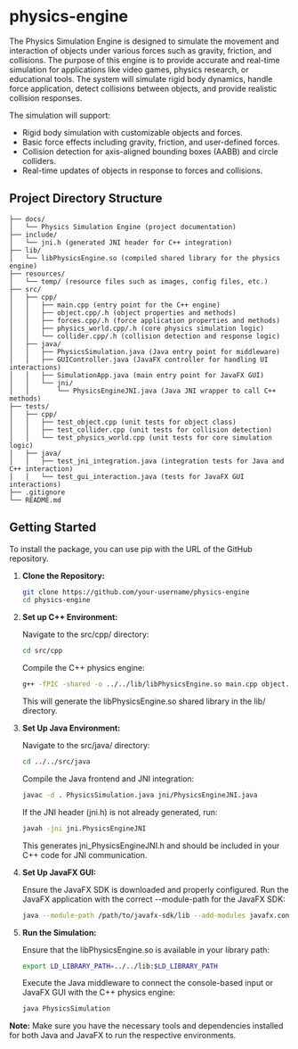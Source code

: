 # physics-engine
The Physics Simulation Engine is designed to simulate the movement and interaction of objects under various forces such as gravity, friction, and collisions.
The purpose of this engine is to provide accurate and real-time simulation for applications like video games, physics research, or educational tools. 
The system will simulate rigid body dynamics, handle force application, detect collisions between objects, and provide realistic collision responses. 

The simulation will support: 
- Rigid body simulation with customizable objects and forces. 
- Basic force effects including gravity, friction, and user-defined forces. 
- Collision detection for axis-aligned bounding boxes (AABB) and circle colliders. 
- Real-time updates of objects in response to forces and collisions. 

## Project Directory Structure
```
├── docs/
│   └── Physics Simulation Engine (project documentation)
├── include/
│   └── jni.h (generated JNI header for C++ integration)
├── lib/
│   └── libPhysicsEngine.so (compiled shared library for the physics engine)
├── resources/
│   └── temp/ (resource files such as images, config files, etc.)
├── src/
│   ├── cpp/
│   │   ├── main.cpp (entry point for the C++ engine)
│   │   ├── object.cpp/.h (object properties and methods)
│   │   ├── forces.cpp/.h (force application properties and methods)
│   │   ├── physics_world.cpp/.h (core physics simulation logic)
│   │   └── collider.cpp/.h (collision detection and response logic)
│   ├── java/
│   │   ├── PhysicsSimulation.java (Java entry point for middleware)
│   │   ├── GUIController.java (JavaFX controller for handling UI interactions)
│   │   ├── SimulationApp.java (main entry point for JavaFX GUI)
│   │   └── jni/
│   │       └── PhysicsEngineJNI.java (Java JNI wrapper to call C++ methods)
├── tests/
│   ├── cpp/
│   │   ├── test_object.cpp (unit tests for object class)
│   │   ├── test_collider.cpp (unit tests for collision detection)
│   │   └── test_physics_world.cpp (unit tests for core simulation logic)
│   ├── java/
│   │   ├── test_jni_integration.java (integration tests for Java and C++ interaction)
│   │   └── test_gui_interaction.java (tests for JavaFX GUI interactions)
├── .gitignore
└── README.md
```

## Getting Started

To install the package, you can use pip with the URL of the GitHub repository.

1. **Clone the Repository:**
   ```bash
   git clone https://github.com/your-username/physics-engine
   cd physics-engine
   ```
2. **Set up C++ Environment:**
   
   Navigate to the src/cpp/ directory:
   ```bash
   cd src/cpp
   ```
   Compile the C++ physics engine: 
   ```bash
   g++ -fPIC -shared -o ../../lib/libPhysicsEngine.so main.cpp object.cpp physics_world.cpp collider.cpp 
   ```
   This will generate the libPhysicsEngine.so shared library in the lib/ directory.
   
4. **Set Up Java Environment:**
   
   Navigate to the src/java/ directory:
   ```bash
   cd ../../src/java
   ```
   Compile the Java frontend and JNI integration:
   ```bash
   javac -d . PhysicsSimulation.java jni/PhysicsEngineJNI.java
   ```
   If the JNI header (jni.h) is not already generated, run:
   ```bash
   javah -jni jni.PhysicsEngineJNI
   ```
   This generates jni_PhysicsEngineJNI.h and should be included in your C++ code for JNI communication.
   
6. **Set Up JavaFX GUI:**
   
   Ensure the JavaFX SDK is downloaded and properly configured.
   Run the JavaFX application with the correct --module-path for the JavaFX SDK:
   ```bash
   java --module-path /path/to/javafx-sdk/lib --add-modules javafx.controls,javafx.fxml -cp . PhysicsSimulation
   ```

8. **Run the Simulation:**
   
   Ensure that the libPhysicsEngine.so is available in your library path:
   ```bash
   export LD_LIBRARY_PATH=../../lib:$LD_LIBRARY_PATH
   ```
   Execute the Java middleware to connect the console-based input or JavaFX GUI with the C++ physics engine:
   ```bash
   java PhysicsSimulation 
   ```
**Note:**
   Make sure you have the necessary tools and dependencies installed for both Java and JavaFX to run the respective environments.

